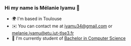 ### Hi my name is Mélanie Iyamu 👋

* 🌍  I'm based in Toulouse
* ✉️  You can contact me at [iyamu34@gmail.com](iyamu34@gmail.com) or [melanie.iyamu@etu.iut-tlse3.fr](melanie.iyamu@etu.iut-tlse3.fr) 
* 🚀  I'm currently student of [Bachelor in Computer Science](https://www.univ-tlse3.fr/but-specialite-informatique)
<!--
**Mely2612/Mely2612** is a ✨ _special_ ✨ repository because its `README.md` (this file) appears on your GitHub profile.

Here are some ideas to get you started:

- 🔭 I’m currently working on ...
- 🌱 I’m currently learning ...
- 👯 I’m looking to collaborate on ...
- 🤔 I’m looking for help with ...
- 💬 Ask me about ...
- 📫 How to reach me: ...
- 😄 Pronouns: ...
- ⚡ Fun fact: ...
-->
